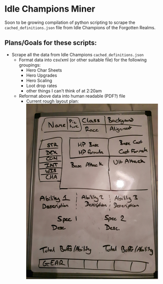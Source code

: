 # Idle Champions Miner

Soon to be growing compilation of python scripting to scrape the `cached_definitions.json` file from Idle Champions of the Forgotten Realms. 


## Plans/Goals for these scripts:
* Scrape all the data from Idle Champions `cached_definitions.json`
	* Format data into csv/xml (or other suitable file) for the following groupings:
		* Hero Char Sheets
        * Hero Upgrades
        * Hero Scaling
        * Loot drop rates
        * other things I can't think of at 2:20am
	* Reformat above data into human readable (PDF?) file
		* Current rough layout plan: ![PDF Layout V1](/img/PDFLayoutV1.jpg)